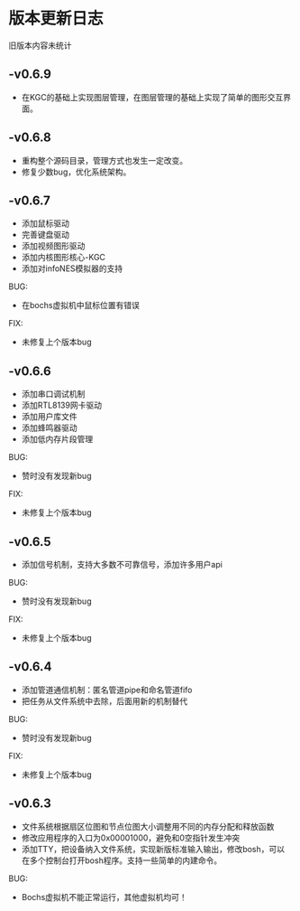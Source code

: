 # 版本更新日志
旧版本内容未统计

## -v0.6.9
* 在KGC的基础上实现图层管理，在图层管理的基础上实现了简单的图形交互界面。

## -v0.6.8
* 重构整个源码目录，管理方式也发生一定改变。
* 修复少数bug，优化系统架构。

## -v0.6.7
* 添加鼠标驱动
* 完善键盘驱动
* 添加视频图形驱动
* 添加内核图形核心-KGC
* 添加对infoNES模拟器的支持

BUG:
* 在bochs虚拟机中鼠标位置有错误

FIX:
* 未修复上个版本bug

## -v0.6.6
* 添加串口调试机制
* 添加RTL8139网卡驱动
* 添加用户库文件
* 添加蜂鸣器驱动
* 添加低内存片段管理

BUG:
* 赞时没有发现新bug

FIX:
* 未修复上个版本bug

## -v0.6.5
* 添加信号机制，支持大多数不可靠信号，添加许多用户api

BUG:
* 赞时没有发现新bug

FIX:
* 未修复上个版本bug

## -v0.6.4
* 添加管道通信机制：匿名管道pipe和命名管道fifo
* 把任务从文件系统中去除，后面用新的机制替代

BUG:
* 赞时没有发现新bug

FIX:
* 未修复上个版本bug

## -v0.6.3
* 文件系统根据扇区位图和节点位图大小调整用不同的内存分配和释放函数
* 修改应用程序的入口为0x00001000，避免和0空指针发生冲突
* 添加TTY，把设备纳入文件系统，实现新版标准输入输出，修改bosh，可以在多个控制台打开bosh程序。支持一些简单的内建命令。

BUG: 
* Bochs虚拟机不能正常运行，其他虚拟机均可！